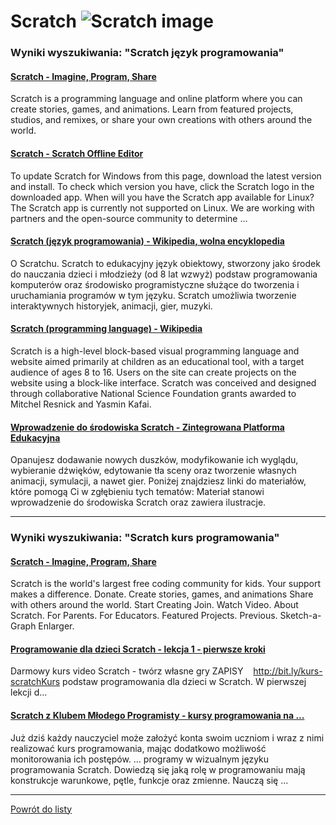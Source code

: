 # Scratch ![Scratch image](https://www.tiobe.com/wp-content/themes/tiobe/tiobe-index/images/Scratch.png)

### Wyniki wyszukiwania: "Scratch język programowania" 

#### [Scratch - Imagine, Program, Share](https://scratch.mit.edu/) 

 Scratch is a programming language and online platform where you can create stories, games, and animations. Learn from featured projects, studios, and remixes, or share your own creations with others around the world.




#### [Scratch - Scratch Offline Editor](https://scratch.mit.edu/download) 

 To update Scratch for Windows from this page, download the latest version and install. To check which version you have, click the Scratch logo in the downloaded app. When will you have the Scratch app available for Linux? The Scratch app is currently not supported on Linux. We are working with partners and the open-source community to determine ...




#### [Scratch (język programowania) - Wikipedia, wolna encyklopedia](https://pl.wikipedia.org/wiki/Scratch_(język_programowania)) 

 O Scratchu. Scratch to edukacyjny język obiektowy, stworzony jako środek do nauczania dzieci i młodzieży (od 8 lat wzwyż) podstaw programowania komputerów oraz środowisko programistyczne służące do tworzenia i uruchamiania programów w tym języku. Scratch umożliwia tworzenie interaktywnych historyjek, animacji, gier, muzyki.




#### [Scratch (programming language) - Wikipedia](https://en.wikipedia.org/wiki/Scratch_(programming_language)) 

 Scratch is a high-level block-based visual programming language and website aimed primarily at children as an educational tool, with a target audience of ages 8 to 16. Users on the site can create projects on the website using a block-like interface. Scratch was conceived and designed through collaborative National Science Foundation grants awarded to Mitchel Resnick and Yasmin Kafai.




#### [Wprowadzenie do środowiska Scratch - Zintegrowana Platforma Edukacyjna](https://zpe.gov.pl/a/wprowadzenie-do-srodowiska-scratch/DUVRjOY3C) 

 Opanujesz dodawanie nowych duszków, modyfikowanie ich wyglądu, wybieranie dźwięków, edytowanie tła sceny oraz tworzenie własnych animacji, symulacji, a nawet gier. Poniżej znajdziesz linki do materiałów, które pomogą Ci w zgłębieniu tych tematów: Materiał stanowi wprowadzenie do środowiska Scratch oraz zawiera ilustracje.






---

### Wyniki wyszukiwania: "Scratch kurs programowania" 

#### [Scratch - Imagine, Program, Share](https://scratch.mit.edu/) 

 Scratch is the world's largest free coding community for kids. Your support makes a difference. Donate. Create stories, games, and animations Share with others around the world. Start Creating Join. Watch Video. About Scratch. For Parents. For Educators. Featured Projects. Previous. Sketch-a-Graph Enlarger.




#### [Programowanie dla dzieci Scratch - lekcja 1 - pierwsze kroki](https://www.youtube.com/watch?v=T-l4n4p7g6I) 

 Darmowy kurs video Scratch - twórz własne gry ZAPISY ️ ️ ️ http://bit.ly/kurs-scratchKurs podstaw programowania dla dzieci w Scratch. W pierwszej lekcji d...




#### [Scratch z Klubem Młodego Programisty - kursy programowania na ...](https://www.gov.pl/web/koduj/scratch-kmp) 

 Już dziś każdy nauczyciel może założyć konta swoim uczniom i wraz z nimi realizować kurs programowania, mając dodatkowo możliwość monitorowania ich postępów. ... programy w wizualnym języku programowania Scratch. Dowiedzą się jaką rolę w programowaniu mają konstrukcje warunkowe, pętle, funkcje oraz zmienne. Nauczą się ...






---

 [Powrót do listy](top20.html)